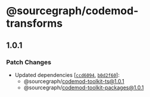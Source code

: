 # @sourcegraph/codemod-transforms

## 1.0.1

### Patch Changes

-   Updated dependencies [[`ccd6094`](https://github.com/sourcegraph/codemod/commit/ccd609477067f3f4ab26dc7065d125dd6e06c6c6), [`b0d2f60`](https://github.com/sourcegraph/codemod/commit/b0d2f60f048356bd25e1618ea75a851a793795c8)]:
    -   @sourcegraph/codemod-toolkit-ts@1.0.1
    -   @sourcegraph/codemod-toolkit-packages@1.0.1
